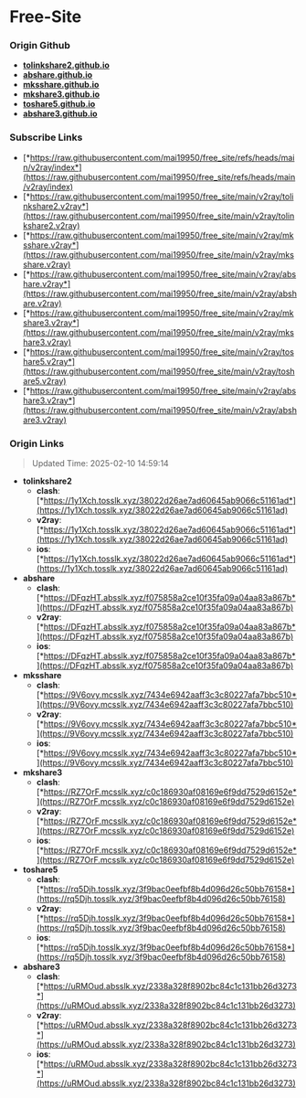 # Free-Site

### Origin Github

- [**tolinkshare2.github.io**](https://github.com/tolinkshare2/tolinkshare2.github.io)
- [**abshare.github.io**](https://github.com/abshare/abshare.github.io)
- [**mksshare.github.io**](https://github.com/mksshare/mksshare.github.io)
- [**mkshare3.github.io**](https://github.com/mkshare3/mkshare3.github.io)
- [**toshare5.github.io**](https://github.com/toshare5/toshare5.github.io)
- [**abshare3.github.io**](https://github.com/abshare3/abshare3.github.io)

### Subscribe Links

- [*https://raw.githubusercontent.com/mai19950/free_site/refs/heads/main/v2ray/index*](https://raw.githubusercontent.com/mai19950/free_site/refs/heads/main/v2ray/index)
- [*https://raw.githubusercontent.com/mai19950/free_site/main/v2ray/tolinkshare2.v2ray*](https://raw.githubusercontent.com/mai19950/free_site/main/v2ray/tolinkshare2.v2ray)
- [*https://raw.githubusercontent.com/mai19950/free_site/main/v2ray/mksshare.v2ray*](https://raw.githubusercontent.com/mai19950/free_site/main/v2ray/mksshare.v2ray)
- [*https://raw.githubusercontent.com/mai19950/free_site/main/v2ray/abshare.v2ray*](https://raw.githubusercontent.com/mai19950/free_site/main/v2ray/abshare.v2ray)
- [*https://raw.githubusercontent.com/mai19950/free_site/main/v2ray/mkshare3.v2ray*](https://raw.githubusercontent.com/mai19950/free_site/main/v2ray/mkshare3.v2ray)
- [*https://raw.githubusercontent.com/mai19950/free_site/main/v2ray/toshare5.v2ray*](https://raw.githubusercontent.com/mai19950/free_site/main/v2ray/toshare5.v2ray)
- [*https://raw.githubusercontent.com/mai19950/free_site/main/v2ray/abshare3.v2ray*](https://raw.githubusercontent.com/mai19950/free_site/main/v2ray/abshare3.v2ray)

### Origin Links

> Updated Time: 2025-02-10 14:59:14

- **tolinkshare2**
  - **clash**: [*https://1y1Xch.tosslk.xyz/38022d26ae7ad60645ab9066c51161ad*](https://1y1Xch.tosslk.xyz/38022d26ae7ad60645ab9066c51161ad)
  - **v2ray**: [*https://1y1Xch.tosslk.xyz/38022d26ae7ad60645ab9066c51161ad*](https://1y1Xch.tosslk.xyz/38022d26ae7ad60645ab9066c51161ad)
  - **ios**: [*https://1y1Xch.tosslk.xyz/38022d26ae7ad60645ab9066c51161ad*](https://1y1Xch.tosslk.xyz/38022d26ae7ad60645ab9066c51161ad)
- **abshare**
  - **clash**: [*https://DFqzHT.absslk.xyz/f075858a2ce10f35fa09a04aa83a867b*](https://DFqzHT.absslk.xyz/f075858a2ce10f35fa09a04aa83a867b)
  - **v2ray**: [*https://DFqzHT.absslk.xyz/f075858a2ce10f35fa09a04aa83a867b*](https://DFqzHT.absslk.xyz/f075858a2ce10f35fa09a04aa83a867b)
  - **ios**: [*https://DFqzHT.absslk.xyz/f075858a2ce10f35fa09a04aa83a867b*](https://DFqzHT.absslk.xyz/f075858a2ce10f35fa09a04aa83a867b)
- **mksshare**
  - **clash**: [*https://9V6ovy.mcsslk.xyz/7434e6942aaff3c3c80227afa7bbc510*](https://9V6ovy.mcsslk.xyz/7434e6942aaff3c3c80227afa7bbc510)
  - **v2ray**: [*https://9V6ovy.mcsslk.xyz/7434e6942aaff3c3c80227afa7bbc510*](https://9V6ovy.mcsslk.xyz/7434e6942aaff3c3c80227afa7bbc510)
  - **ios**: [*https://9V6ovy.mcsslk.xyz/7434e6942aaff3c3c80227afa7bbc510*](https://9V6ovy.mcsslk.xyz/7434e6942aaff3c3c80227afa7bbc510)
- **mkshare3**
  - **clash**: [*https://RZ7OrF.mcsslk.xyz/c0c186930af08169e6f9dd7529d6152e*](https://RZ7OrF.mcsslk.xyz/c0c186930af08169e6f9dd7529d6152e)
  - **v2ray**: [*https://RZ7OrF.mcsslk.xyz/c0c186930af08169e6f9dd7529d6152e*](https://RZ7OrF.mcsslk.xyz/c0c186930af08169e6f9dd7529d6152e)
  - **ios**: [*https://RZ7OrF.mcsslk.xyz/c0c186930af08169e6f9dd7529d6152e*](https://RZ7OrF.mcsslk.xyz/c0c186930af08169e6f9dd7529d6152e)
- **toshare5**
  - **clash**: [*https://rq5Djh.tosslk.xyz/3f9bac0eefbf8b4d096d26c50bb76158*](https://rq5Djh.tosslk.xyz/3f9bac0eefbf8b4d096d26c50bb76158)
  - **v2ray**: [*https://rq5Djh.tosslk.xyz/3f9bac0eefbf8b4d096d26c50bb76158*](https://rq5Djh.tosslk.xyz/3f9bac0eefbf8b4d096d26c50bb76158)
  - **ios**: [*https://rq5Djh.tosslk.xyz/3f9bac0eefbf8b4d096d26c50bb76158*](https://rq5Djh.tosslk.xyz/3f9bac0eefbf8b4d096d26c50bb76158)
- **abshare3**
  - **clash**: [*https://uRMOud.absslk.xyz/2338a328f8902bc84c1c131bb26d3273*](https://uRMOud.absslk.xyz/2338a328f8902bc84c1c131bb26d3273)
  - **v2ray**: [*https://uRMOud.absslk.xyz/2338a328f8902bc84c1c131bb26d3273*](https://uRMOud.absslk.xyz/2338a328f8902bc84c1c131bb26d3273)
  - **ios**: [*https://uRMOud.absslk.xyz/2338a328f8902bc84c1c131bb26d3273*](https://uRMOud.absslk.xyz/2338a328f8902bc84c1c131bb26d3273)
